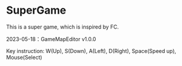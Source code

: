 # SuperGame

This is a super game, which is inspired by FC.

2023-05-18：GameMapEditor v1.0.0

Key instruction: W(Up), S(Down), A(Left), D(Right), Space(Speed up), Mouse(Select)







